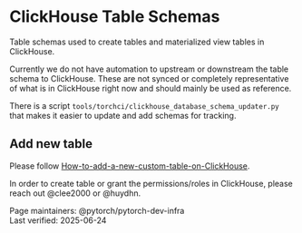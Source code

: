 # ClickHouse Table Schemas
Table schemas used to create tables and materialized view tables in ClickHouse.

Currently we do not have automation to upstream or downstream the table schema
to ClickHouse.  These are not synced or completely representative of what is in
ClickHouse right now and should mainly be used as reference.

There is a script `tools/torchci/clickhouse_database_schema_updater.py` that
makes it easier to update and add schemas for tracking.

## Add new table
Please follow [How-to-add-a-new-custom-table-on-ClickHouse](https://github.com/pytorch/test-infra/wiki/How-to-add-a-new-custom-table-on-ClickHouse).

In order to create table or grant the permissions/roles in ClickHouse, please reach out @clee2000 or @huydhn.

Page maintainers: @pytorch/pytorch-dev-infra
<br>
Last verified: 2025-06-24
